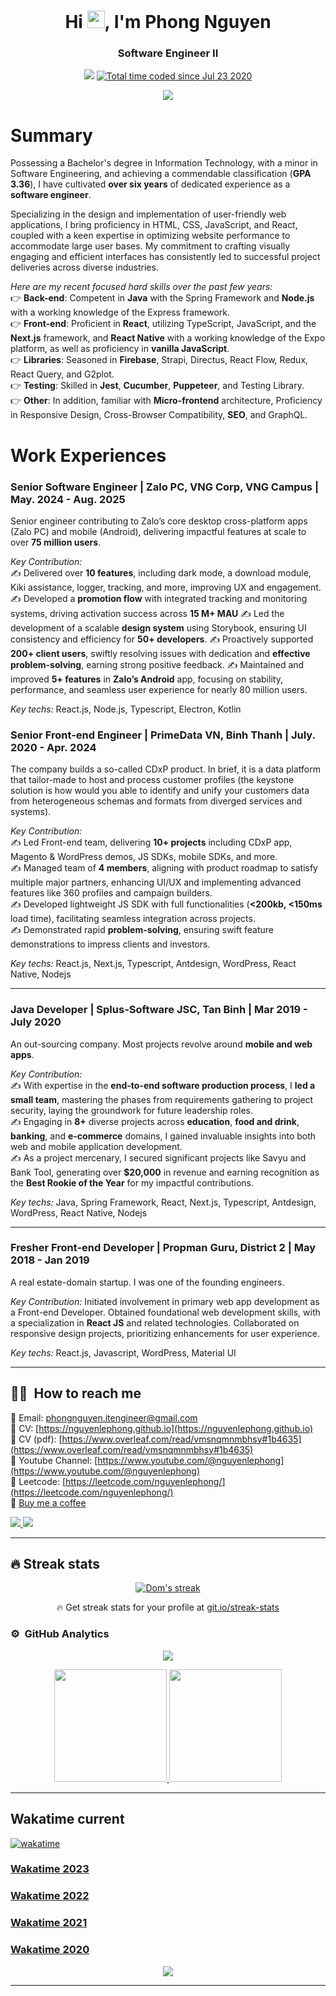 <h1 align="center">Hi <img src="https://media.giphy.com/media/hvRJCLFzcasrR4ia7z/giphy.gif" width="28">, I'm Phong Nguyen</h1>
<h3 align="center">Software Engineer II</h3>
<p align="center">
  <img src="https://komarev.com/ghpvc/?username=nguyenlephong&color=blueviolet&style=flat">
  <a href="https://wakatime.com/@59b42694-26d5-4035-8d80-267d68314570"><img src="https://wakatime.com/badge/user/59b42694-26d5-4035-8d80-267d68314570.svg" alt="Total time coded since Jul 23 2020" /></a>
</p>


<p align="center">
  <a href="https://github.com/DenverCoder1/readme-typing-svg"><img src="https://readme-typing-svg.herokuapp.com?color=0E81F7&lines=Welcome%2C+nice+to+meet+you!;Good+morning.+It%E2%80%99s+a+beautiful+day.;Dear+friend.+I+wish+you+all+the+best+on+this+day.)](https://git.io/typing-svg"></a>
</p>

# Summary

Possessing a Bachelor's degree in Information Technology, with a minor in Software Engineering, and achieving a commendable classification (**GPA 3.36**), I have cultivated **over six years** of dedicated experience as a **software engineer**. </br>

Specializing in the design and implementation of user-friendly web applications, I bring proficiency in HTML, CSS, JavaScript, and React, coupled with a keen expertise in optimizing website performance to accommodate large user bases. My commitment to crafting visually engaging and efficient interfaces has consistently led to successful project deliveries across diverse industries.</br>

*Here are my recent focused hard skills over the past few years:*</br>
  👉 **Back-end**: Competent in **Java** with the Spring Framework and **Node.js** with a working knowledge of the Express framework.</br>
  👉 **Front-end**: Proficient in **React**, utilizing TypeScript, JavaScript, and the **Next.js** framework, and **React Native** with a working knowledge of the Expo platform, as well as proficiency in **vanilla JavaScript**.</br>
  👉 **Libraries**: Seasoned in **Firebase**, Strapi, Directus, React Flow, Redux, React Query, and G2plot.</br>
  👉 **Testing**: Skilled in **Jest**, **Cucumber**, **Puppeteer**, and Testing Library.</br>
  👉 **Other**: In addition, familiar with **Micro-frontend** architecture, Proficiency in Responsive Design, Cross-Browser Compatibility, **SEO**, and GraphQL.</br>


# Work Experiences

### Senior Software Engineer | Zalo PC, VNG Corp, VNG Campus | May. 2024 - Aug. 2025
Senior engineer contributing to Zalo’s core desktop cross-platform apps (Zalo PC) and mobile (Android), delivering impactful features at scale to over **75 million users**.

*Key Contribution:* </br>
✍ Delivered over **10 features**, including dark mode, a download module, Kiki assistance, logger, tracking, and more, improving UX and engagement.
✍ Developed a **promotion flow** with integrated tracking and monitoring systems, driving activation success across **15 M+ MAU**
✍ Led the development of a scalable **design system** using Storybook, ensuring UI consistency and efficiency for **50+ developers**.
✍ Proactively supported **200+ client users**, swiftly resolving issues with dedication and **effective problem-solving**, earning strong positive feedback.
✍ Maintained and improved **5+ features** in **Zalo’s Android** app, focusing on stability, performance, and seamless user experience for nearly 80 million users.

*Key techs:* React.js, Node.js, Typescript, Electron, Kotlin

### Senior Front-end Engineer | PrimeData VN, Binh Thanh | July. 2020 - Apr. 2024

The company builds a so-called CDxP product. In brief, it is a data platform that tailor-made to host and process customer profiles (the keystone solution is how would you able to identify and unify your customers data from heterogeneous schemas and formats from diverged services and systems). </br>

*Key Contribution:* </br>
✍ Led Front-end team, delivering **10+ projects** including CDxP app, Magento & WordPress demos, JS SDKs, mobile SDKs, and more. </br>
✍ Managed team of **4 members**, aligning with product roadmap to satisfy multiple major partners, enhancing UI/UX and implementing advanced features like 360 profiles and campaign builders. </br>
✍ Developed lightweight JS SDK with full functionalities (**<200kb, <150ms** load time), facilitating seamless integration across projects. </br>
✍ Demonstrated rapid **problem-solving**, ensuring swift feature demonstrations to impress clients and investors. </br>
  
*Key techs:* React.js, Next.js, Typescript, Antdesign, WordPress, React Native, Nodejs

---
### Java Developer | Splus-Software JSC, Tan Binh | Mar 2019 - July 2020

An out-sourcing company. Most projects revolve around **mobile and web apps**. </br>

*Key Contribution:* </br>
✍ With expertise in the **end-to-end software production process**, I **led a small team**, mastering the phases from requirements gathering to project security, laying the groundwork for future leadership roles. </br>
✍ Engaging in **8+** diverse projects across **education**, **food and drink**, **banking**, and **e-commerce** domains, I gained invaluable insights into both web and mobile application development.</br>
✍ As a project mercenary, I secured significant projects like Savyu and Bank Tool, generating over **$20,000** in revenue and earning recognition as the **Best Rookie of the Year** for my impactful contributions.</br>

*Key techs:* Java, Spring Framework, React, Next.js, Typescript, Antdesign, WordPress, React Native, Nodejs

---
### Fresher Front-end Developer | Propman Guru, District 2 | May 2018 - Jan 2019

A real estate-domain startup. I was one of the founding engineers.</br>

*Key Contribution:* Initiated involvement in primary web app development as a Front-end Developer. Obtained foundational web development skills, with a specialization in **React JS** and related technologies. Collaborated on responsive design projects, prioritizing enhancements for user experience. </br>

*Key techs:* React.js, Javascript, WordPress, Material UI

---
## 🤝🏻 &nbsp;How to reach me

🎯 Email: phongnguyen.itengineer@gmail.com </br>
🎯 CV: [https://nguyenlephong.github.io](https://nguyenlephong.github.io) </br>
🎯 CV (pdf): [https://www.overleaf.com/read/vmsnqmnmbhsy#1b4635](https://www.overleaf.com/read/vmsnqmnmbhsy#1b4635) </br>
🎯 Youtube Channel: [https://www.youtube.com/@nguyenlephong](https://www.youtube.com/@nguyenlephong) </br>
🎯 Leetcode: [https://leetcode.com/nguyenlephong/](https://leetcode.com/nguyenlephong/) </br>
🎯 [Buy me a coffee](https://www.buymeacoffee.com/phongnguyen.it) </br>

<p>
  <a href="https://www.linkedin.com/in/phongnguyen-it/">
    <img src="https://img.shields.io/badge/-nguyenlephong-0077B5?style=flat&logo=Linkedin&logoColor=white"/>
  </a>

  <a href="mailto:phongnguyen.itengineer@gmail.com">
    <img src="https://img.shields.io/badge/-phongnguyen.itengineer@gmail.com-D14836?style=flat&logo=Gmail&logoColor=white"/>
  </a>
</p>

---

## 🔥 Streak stats

<!-- GitHub Readme Streak Stats - https://github.com/DenverCoder1/github-readme-streak-stats -->
<p align="center">
  <a href="https://github.com/nguyenlephong/github-readme-streak-stats">
    <img title="🔥 Get streak stats for your profile at git.io/streak-stats" alt="Dom's streak" src="https://github-readme-streak-stats.herokuapp.com/?user=nguyenlephong&theme=monokai-metallian&hide_border=true"/>
  </a>
  <p align="center">🔥 Get streak stats for your profile at <a href="https://git.io/streak-stats">git.io/streak-stats</a></p>
</p>

<!-- Some badges are from https://github.com/Ileriayo/markdown-badges -->

### ⚙️ &nbsp;GitHub Analytics

[//]: # (https://github.com/ashutosh00710/github-readme-activity-graph)

[//]: # ([![Phong's github activity graph]&#40;https://github-readme-activity-graph.vercel.app/graph?username=nguyenlephong&theme=dracula&#41;]&#40;https://github.com/nguyenlephong/github-readme-activity-graph&#41;)

<p align="center">
    <a href="https://github.com/nguyenlephong">
    <img src="https://github-readme-activity-graph.vercel.app/graph?username=nguyenlephong&theme=dracula" />
    </a>
</p>

<p align="center">
  <a href="https://github.com/nguyenlephong">
    <img height="180em" src="https://github-readme-stats-eight-theta.vercel.app/api?username=nguyenlephong&show_icons=true&theme=algolia&include_all_commits=true&count_private=true"/>
    <img height="180em" src="https://github-readme-stats-eight-theta.vercel.app/api/top-langs/?username=nguyenlephong&layout=compact&langs_count=8&theme=algolia"/>
  </a>
</p>



---

## Wakatime current

[![wakatime](https://wakatime.com/badge/user/59b42694-26d5-4035-8d80-267d68314570.svg)](https://wakatime.com/@59b42694-26d5-4035-8d80-267d68314570)

### [Wakatime 2023](https://wakatime.com/a-look-back-at-2023/59b42694-26d5-4035-8d80-267d68314570/eqkgobxkdw)

### [Wakatime 2022](https://wakatime.com/a-look-back-at-2022/59b42694-26d5-4035-8d80-267d68314570/vuclxblquu)

### [Wakatime 2021](https://wakatime.com/a-look-back-at-2021/59b42694-26d5-4035-8d80-267d68314570/rvbveuiouh)

### [Wakatime 2020](https://wakatime.com/a-look-back-at-2020/59b42694-26d5-4035-8d80-267d68314570/rsbdnhiqcv)

[//]: # (<img src="https://github-readme-stats.vercel.app/api/wakatime?username=AnhMap0107&theme=algolia&layout=compact" />)
<p align="center">
    <img src="https://github-readme-stats.vercel.app/api/wakatime?username=AnhMap0107&theme=gruvbox&layout=compact" />
</p>

---
